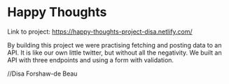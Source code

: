 # Happy Thoughts

Link to project: https://happy-thoughts-project-disa.netlify.com/

By building this project we were practising fetching and posting data to an API. It is like our own little twitter, but without all the negativity. We built an API with three endpoints and using a form with validation. 

//Disa Forshaw-de Beau

